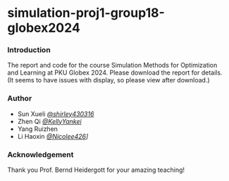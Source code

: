 # simulation-proj1-group18-globex2024

### Introduction
The report and code for the course Simulation Methods for Optimization and Learning at PKU Globex 2024. Please download the report for details. (It seems to have issues with display, so please view after download.)

### Author
- Sun Xueli _[@shirley430316](https://github.com/shirley430316)_
- Zhen Qi _[@KellyYankei](https://github.com/KellyYankei)_
- Yang Ruizhen
- Li Haoxin _[@Nicolee426](https://github.com/Nicolee426)]_

### Acknowledgement
Thank you Prof. Bernd Heidergott for your amazing teaching!
